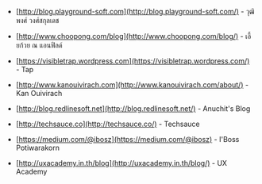 
- [http://blog.playground-soft.com](http://blog.playground-soft.com/) - วุฒิพงศ์ วงศ์สกุลเดช
- [http://www.choopong.com/blog](http://www.choopong.com/blog/) - เอี้ยก้วย ณ แอนฟิลด์
- [https://visibletrap.wordpress.com](https://visibletrap.wordpress.com/) - Tap
- [http://www.kanouivirach.com](http://www.kanouivirach.com/about/) - Kan Ouivirach
- [http://blog.redlinesoft.net](http://blog.redlinesoft.net/) - Anuchit's Blog

- [http://techsauce.co](http://techsauce.co/) - Techsauce
- [https://medium.com/@ibosz](https://medium.com/@ibosz) - I'Boss Potiwarakorn
- [http://uxacademy.in.th/blog](http://uxacademy.in.th/blog/) - UX Academy
